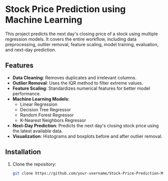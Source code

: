 # Stock Price Prediction using Machine Learning

This project predicts the next day's closing price of a stock using multiple regression models. It covers the entire workflow, including data preprocessing, outlier removal, feature scaling, model training, evaluation, and next-day prediction.

## Features

- **Data Cleaning**: Removes duplicates and irrelevant columns.
- **Outlier Removal**: Uses the IQR method to filter extreme values.
- **Feature Scaling**: Standardizes numerical features for better model performance.
- **Machine Learning Models**: 
  - Linear Regression
  - Decision Tree Regressor
  - Random Forest Regressor
  - K-Nearest Neighbors Regressor
- **Next-Day Prediction**: Predicts the next day's closing stock price using the latest available data.
- **Visualization**: Histograms and boxplots before and after outlier removal.

## Installation

1. Clone the repository:
   ```bash
   git clone https://github.com/your-username/Stock-Price-Prediction-ML.git
